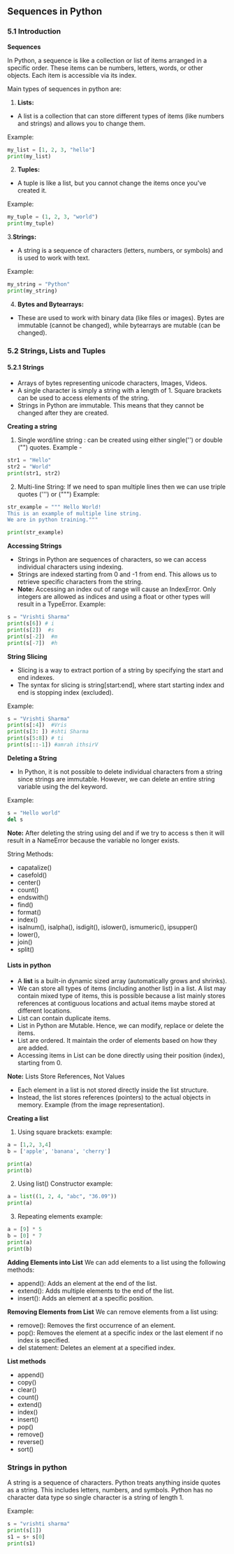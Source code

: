 ## Sequences in Python

### 5.1 Introduction
**Sequences**

In Python, a sequence is like a collection or list of items arranged in a specific order. These items can be numbers, 
letters, words, or other objects. Each item is accessible via its index.

Main types of sequences in python are:

1. **Lists:**

- A list is a collection that can store different types of items (like numbers and strings) and allows you to change them.

Example:
```python
my_list = [1, 2, 3, "hello"]
print(my_list)
```

2. **Tuples:**

- A tuple is like a list, but you cannot change the items once you've created it.

Example:
```python
my_tuple = (1, 2, 3, "world")
print(my_tuple)
```

3.**Strings:**

- A string is a sequence of characters (letters, numbers, or symbols) and is used to work with text.

Example:
```python
my_string = "Python"
print(my_string)
```
4. **Bytes and Bytearrays:**

- These are used to work with binary data (like files or images). Bytes are immutable (cannot be changed), while bytearrays are mutable (can be changed).

### 5.2 Strings, Lists and Tuples

#### 5.2.1 Strings
- Arrays of bytes representing unicode characters, Images, Videos.
- A single character is simply a string with a length of 1. Square brackets can be used to access elements of the string.
- Strings in Python are immutable. This means that they cannot be changed after they are created.


**Creating a string**
1. Single word/line string : can be created using either single('') or double ("")  quotes.
Example - 
```python
str1 = "Hello"
str2 = "World"
print(str1, str2)
```

2. Multi-line String: If we need to span multiple lines then we can use triple quotes (''') or (""")
Example: 
```python
str_example = """ Hello World!
This is an example of multiple line string.
We are in python training."""

print(str_example)
```

**Accessing Strings**
- Strings in Python are sequences of characters, so we can access individual characters using indexing. 
- Strings are indexed starting from 0 and -1 from end. This allows us to retrieve specific characters from the string.
- **Note:** Accessing an index out of range will cause an IndexError. Only integers are allowed as indices and using a float or other types will result in a TypeError.
Example: 
```python
s = "Vrishti Sharma"
print(s[6]) # i
print(s[2])  #s
print(s[-2])  #m
print(s[-7])  #h
```

**String Slicing**
- Slicing is a way to extract portion of a string by specifying the start and end indexes. 
- The syntax for slicing is string[start:end], where start starting index and end is stopping index (excluded).

Example:
```python
s = "Vrishti Sharma" 
print(s[:4])  #Vris
print(s[3: ]) #shti Sharma
print(s[5:8]) # ti
print(s[::-1]) #amrah ithsirV
```

**Deleting a String**
- In Python, it is not possible to delete individual characters from a string since strings are immutable. However, we can delete an entire string variable using the del keyword.

Example:
```python
s = "Hello world"
del s

```
**Note:** After deleting the string using del and if we try to access s then it will result in a NameError because the variable no longer exists.

String Methods:
- capatalize()
- casefold()
- center()
- count()
- endswith()
- find()
- format()
- index()
- isalnum(), isalpha(), isdigit(), islower(), ismumeric(), ipsupper()
- lower(),
- join()
- split()

#### Lists in python
- A **list** is a built-in dynamic sized array (automatically grows and shrinks). 
- We can store all types of items (including another list) in a list. A list may contain mixed type of items, this is 
possible because a list mainly stores references at contiguous locations and actual items maybe stored at different locations.
- List can contain duplicate items.
- List in Python are Mutable. Hence, we can modify, replace or delete the items.
- List are ordered. It maintain the order of elements based on how they are added.
- Accessing items in List can be done directly using their position (index), starting from 0.

**Note:** Lists Store References, Not Values
- Each element in a list is not stored directly inside the list structure. 
- Instead, the list stores references (pointers) to the actual objects in memory. Example (from the image representation).

**Creating a list**

1. Using square brackets:
example:
```python
a = [1,2, 3,4]
b = ['apple', 'banana', 'cherry']

print(a)
print(b)
```
2. Using list() Constructor
example:
```python
a = list((1, 2, 4, "abc", "36.09"))
print(a)
```

3. Repeating elements
example:
```python
a = [9] * 5
b = [0] * 7
print(a)
print(b)
```

**Adding Elements into List**
We can add elements to a list using the following methods:

- append(): Adds an element at the end of the list.
- extend(): Adds multiple elements to the end of the list.
- insert(): Adds an element at a specific position.

**Removing Elements from List**
We can remove elements from a list using:

- remove(): Removes the first occurrence of an element.
- pop(): Removes the element at a specific index or the last element if no index is specified.
- del statement: Deletes an element at a specified index.

**List methods**
- append()
- copy()
- clear()
- count()
- extend()
- index()
- insert()
- pop()
- remove()
- reverse()
- sort()

### Strings in python

A string is a sequence of characters. Python treats anything inside quotes as a string. This includes letters, numbers, and symbols. Python has no character data type so single character is a string of length 1.

Example:
```python
s = "vrishti sharma"
print(s[1])
s1 = s+ s[0]
print(s1)
```